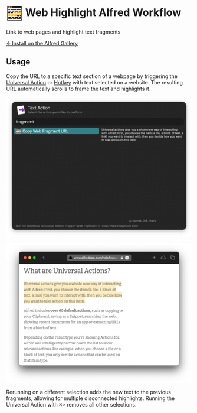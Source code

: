 # <img src='Workflow/icon.png' width='45' align='center' alt='icon'> Web Highlight Alfred Workflow

Link to web pages and highlight text fragments

[⤓ Install on the Alfred Gallery](https://alfred.app/workflows/alfredapp/web-highlight)

## Usage

Copy the URL to a specific text section of a webpage by triggering the [Universal Action](https://www.alfredapp.com/help/features/universal-actions/) or [Hotkey](https://www.alfredapp.com/help/workflows/triggers/hotkey/) with text selected on a website. The resulting URL automatically scrolls to frame the text and highlights it.

![Showing Universal Action](Workflow/images/about/ua.png)

![Showing result in web browser](Workflow/images/about/browser.png)

Rerunning on a different selection adds the new text to the previous fragments, allowing for multiple disconnected highlights. Running the Universal Action with <kbd>⌘</kbd><kbd>↩&#xFE0E;</kbd> removes all other selections.
